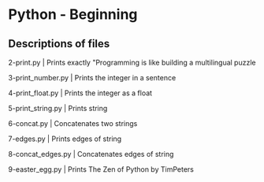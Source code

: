 # Python - Beginning

## Descriptions of files

2-print.py | Prints exactly "Programming is like building a multilingual puzzle

3-print_number.py | Prints the integer in a sentence

4-print_float.py | Prints the integer as a float

5-print_string.py | Prints string

6-concat.py | Concatenates two strings

7-edges.py | Prints edges of string

8-concat_edges.py | Concatenates edges of string

9-easter_egg.py | Prints The Zen of Python by TimPeters
